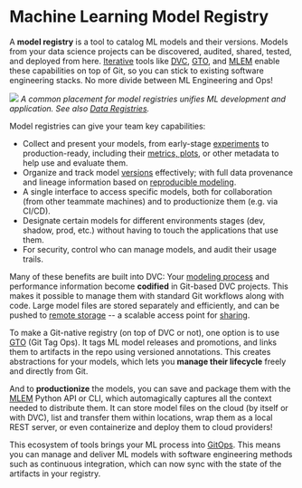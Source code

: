 # Machine Learning Model Registry

A **model registry** is a tool to catalog ML models and their versions. Models
from your data science projects can be discovered, audited, shared, tested, and
deployed from here. [Iterative](https://iterative.ai/) tools like
[DVC](https://dvc.org/doc), [GTO], and [MLEM] enable these capabilities on top
of Git, so you can stick to existing software engineering stacks. No more divide
between ML Engineering and Ops!

![](/img/ml_model_registry_placement.jpg) _A common placement for model
registries unifies ML development and application. See also [Data Registries]._

[gto]: https://github.com/iterative/gto
[mlem]: https://mlem.ai/
[data registries]: /doc/use-cases/data-registries

Model registries can give your team key capabilities:

- Collect and present your models, from early-stage [experiments] to
  production-ready, including their [metrics, plots], or other metadata to help
  use and evaluate them.
- Organize and track model [versions] effectively; with full data provenance and
  lineage information based on [reproducible modeling].
- A single interface to access specific models, both for collaboration (from
  other teammate machines) and to productionize them (e.g. via CI/CD).
- Designate certain models for different environments stages (dev, shadow, prod,
  etc.) without having to touch the applications that use them.
- For security, control who can manage models, and audit their usage trails.

[experiments]: /doc/user-guide/experiment-management
[metrics, plots]: /doc/start/metrics-parameters-plots
[versions]: /doc/use-cases/versioning-data-and-model-files
[reproducible modeling]: /doc/start/data-pipelines

Many of these benefits are built into DVC: Your [modeling process] and
performance information become **codified** in Git-based <abbr>DVC
projects</abbr>. This makes it possible to manage them with standard Git
workflows along with code. Large model files are stored separately and
efficiently, and can be pushed to [remote storage] -- a scalable access point
for [sharing].

To make a Git-native registry (on top of DVC or not), one option is to use [GTO]
(Git Tag Ops). It tags ML model releases and promotions, and links them to
artifacts in the repo using versioned annotations. This creates abstractions for
your models, which lets you **manage their lifecycle** freely and directly from
Git.

And to **productionize** the models, you can save and package them with the
[MLEM] Python API or CLI, which automagically captures all the context needed to
distribute them. It can store model files on the cloud (by itself or with DVC),
list and transfer them within locations, wrap them as a local REST server, or
even containerize and deploy them to cloud providers!

This ecosystem of tools brings your ML process into [GitOps]. This means you can
manage and deliver ML models with software engineering methods such as
continuous integration, which can now sync with the state of the artifacts in
your registry.

[modeling process]: doc/start/data-pipelines
[remote storage]: /doc/command-reference/remote
[sharing]: /doc/start/data-and-model-access
[via cml]: https://cml.dev/doc/cml-with-dvc
[gitops]: https://www.gitops.tech/
